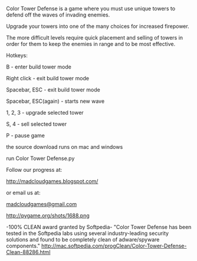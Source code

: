 Color Tower Defense is a game where you must use unique towers to defend off the waves of invading enemies. 

Upgrade your towers into one of the many choices for increased firepower. 

The more difficult levels require quick placement and selling of towers in order for them to keep the enemies in range and to be most effective.

Hotkeys: 

B - enter build tower mode 

Right click - exit build tower mode 

Spacebar, ESC - exit build tower mode 

Spacebar, ESC(again) - starts new wave 

1, 2, 3 - upgrade selected tower 

S, 4 - sell selected tower 

P - pause game

the source download runs on mac and windows 

run Color Tower Defense.py

Follow our progress at: 

http://madcloudgames.blogspot.com/

or email us at: 

madcloudgames@gmail.com

http://pygame.org/shots/1688.png

-100% CLEAN award granted by Softpedia- "Color Tower Defense has been tested in the Softpedia labs using several industry-leading security solutions and found to be completely clean of adware/spyware components." http://mac.softpedia.com/progClean/Color-Tower-Defense-Clean-88286.html
